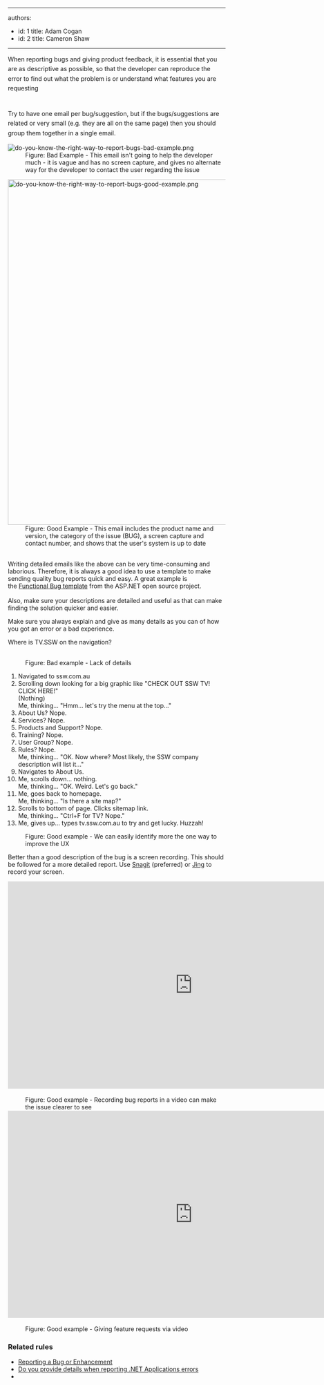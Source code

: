 

---
authors:
  - id: 1
    title: Adam Cogan
  - id: 2
    title: Cameron Shaw
---




<span class='intro'> ​<span style="line-height&#58;1.6;">​​​​When reporting bugs and giving product feedback, it is essential that you are as descriptive as possible, so that the developer can reproduce the error to find out what the problem is&#160;or understand what features you are requesting</span><div><span style="line-height&#58;1.6;"><br></span></div><div><span style="line-height&#58;1.6;">Try to have one email per bug​/suggestion, but if the bugs/suggestions&#160;are related or very small&#160;(e.g. they are all on the same page) then you should group them&#160;together in a single email.​</span></div> </span>

<dl class="badImage"><dt> <img src="/SiteAssets/do-you-know-the-right-way-to-report-bugs/do-you-know-the-right-way-to-report-bugs-bad-example.png" alt="do-you-know-the-right-way-to-report-bugs-bad-example.png" /> <br> 
   </dt><dd>Figure&#58; Bad Example - This email isn't going to help the developer much - it is vague and has no screen capture, and gives no alternate way for the developer to contact the user regarding the issue</dd></dl><dl class="goodImage"><dt> <img src="/SiteAssets/do-you-know-the-right-way-to-report-bugs/do-you-know-the-right-way-to-report-bugs-good-example.png" alt="do-you-know-the-right-way-to-report-bugs-good-example.png" style="width&#58;800px;" /> <br> 
   </dt><dd>Figure&#58;&#160;Good Example - This email includes the product name and version, the category of the issue (BUG), a screen capture and contact number, and shows that the user's system is up to date</dd> <br> 
</dl><div><div aria-labelledby="ctl00_PlaceHolderMain_ContentTop_label" style="display&#58;inline;"><div>Writing detailed&#160;emails like the above can be very time-consuming and laborious. Therefore, it is always a good idea to use a template to make sending quality bug reports quick and easy. A great example is the&#160;<a href="https&#58;//github.com/aspnet/Home/wiki/Functional-bug-template">Functional Bug template</a>&#160;from the ASP.NET open source project.<br><br></div>Also, make sure your descriptions are detailed and useful as that can make finding the solution quicker and easier.<br></div></div><div><div aria-labelledby="ctl00_PlaceHolderMain_Content_label" style="display&#58;inline;"><p>Make sure you always explain and give as many details as you can of how you got an error or a bad experience.</p><dl class="badImage"><dt><p class="ssw15-rteElement-GreyBox">Where is TV.SSW on the navigation? <br></p> 
            <br> 
         </dt><dd>Figure&#58; Bad example - Lack of details</dd></dl><dl class="goodImage"><dt><div class="greyBox"><ol><li>Navigated to ssw.com.au</li><li>Scrolling down looking for a big graphic like &quot;CHECK OUT SSW TV! CLICK HERE!&quot;<br>(Nothing)<br>Me, thinking… &quot;Hmm… let's try the menu at the top...&quot;</li><li>About Us? Nope.</li><li>Services? Nope.</li><li>Products and Support? Nope.</li><li>Training? Nope.</li><li>User Group? Nope.</li><li>Rules? Nope.<br>Me, thinking... &quot;OK. Now where? Most likely, the SSW company description will list it...&quot;</li><li>Navigates to About Us.</li><li>Me, scrolls down… nothing.<br>Me, thinking... &quot;OK. Weird. Let's go back.&quot;</li><li>Me, goes back to homepage.<br>Me, thinking… &quot;Is there a site map?&quot;</li><li>Scrolls to bottom of page. Clicks sitemap link.<br>Me, thinking... &quot;Ctrl+F for TV? Nope.&quot;</li><li>Me, gives up… types tv.ssw.com.au to try and get lucky. Huzzah!</li></ol></div></dt><dd>Figure&#58; Good example - We can easily identify more the one way to improve the UX</dd></dl><p>Better than a good description of the bug is a screen recording. This should be followed for a more detailed report. Use <a href="http&#58;//www.techsmith.com/snagit.html" target="_blank">Snagit</a> (preferred) or <a href="http&#58;//www.techsmith.com/jing.html">Jing</a> to record your screen.</p><div class="ms-rtestate-read ms-rte-embedcode ms-rte-embedil ms-rtestate-notify"><iframe width="853" height="480" src="https&#58;//www.youtube.com/embed/y9vsGY1hYN0" frameborder="0"></iframe>&#160;</div><dd class="ssw15-rteElement-FigureGood">Figure&#58; Good example - Recording bug reports in a video can make the issue clearer to see<br></dd><div class="ms-rtestate-read ms-rte-embedcode ms-rte-embedil ms-rtestate-notify"><iframe width="853" height="480" src="https&#58;//www.youtube.com/embed/VDZSfHJ7GNU" frameborder="0"></iframe>&#160;</div><dd class="ssw15-rteElement-FigureGood">Figure&#58; Good example - Giving feature requests via video<br></dd></div></div><h3>​Related rules</h3><ul><li> 
      <a href="http&#58;//www.ssw.com.au/ssw/Standards/Support/bugreportorenhancement.aspx">Reporting a Bug or Enhancement</a>&#160;</li><li> 
      <a href="/_layouts/15/FIXUPREDIRECT.ASPX?WebId=3dfc0e07-e23a-4cbb-aac2-e778b71166a2&amp;TermSetId=07da3ddf-0924-4cd2-a6d4-a4809ae20160&amp;TermId=7cfe44b8-9635-49d9-a908-198a0ea85dc4">Do you provide details when reporting .NET Applications errors </a></li><li></li></ul>


